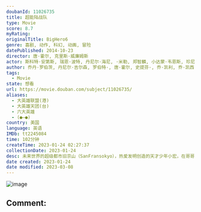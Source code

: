 ```yaml
---
doubanId: 11026735
title: 超能陆战队
type: Movie
score: 8.7
myRating: 
originalTitle: BigHero6
genre: 喜剧, 动作, 科幻, 动画, 冒险
datePublished: 2014-10-23
director: 唐·霍尔, 克里斯·威廉姆斯
actor: 斯科特·安第斯, 瑞恩·波特, 丹尼尔·海尼, ·米勒, 郑智麟, 小达蒙·韦恩斯, 珍尼希斯·罗德里格兹, 詹姆斯·克伦威尔, 艾伦·图代克, 玛娅·鲁道夫, 亚布拉哈姆·本鲁比, 凯蒂·洛斯, 比利·布什, 丹尼尔·吉尔森, 保罗·布里格斯, undefined, 乔西·特立尼达, 菅野美穗, 郝祥海, 斯坦·李, 夏洛特·古列齐, 大卫·肖内西, 查尔斯·阿德勒
author: 乔丹·罗伯茨, 丹尼尔·吉尔森, 罗伯特·, 唐·霍尔, 史提芬·, 乔·凯利, 乔·凯西, 邓肯·鲁洛
tags:
  - Movie
state: 想看
url: https://movie.douban.com/subject/11026735/
aliases:
  - 大英雄联盟(港)
  - 大英雄天团(台)
  - 六大英雄
  - (●—●)
country: 美国
language: 英语
IMDb: tt2245084
time: 102分钟
createTime: 2023-01-24 02:27:37
collectionDate: 2023-01-24
desc: 未来世界的超级都市旧京山（SanFransokyo），热爱发明创造的天才少年小宏，在哥哥泰迪的鼓励下参加了罗伯特·卡拉汉教授主持的理工学院机器人专业的入学大赛。他凭借神奇的微型磁力机器人赢得观众、参...
date created: 2023-01-24
date modified: 2023-03-08
---
```


![image](p2614500883.jpg)

Comment:
---
